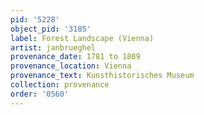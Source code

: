 ```yaml
---
pid: '5228'
object_pid: '3185'
label: Forest Landscape (Vienna)
artist: janbrueghel
provenance_date: 1781 to 1809
provenance_location: Vienna
provenance_text: Kunsthistorisches Museum
collection: provenance
order: '0560'
---
```


